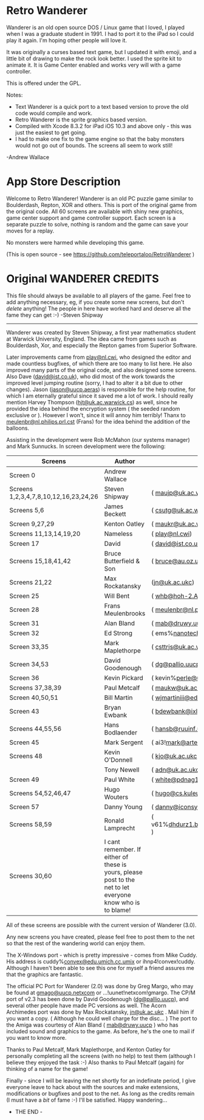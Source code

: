 
Retro Wanderer
==============

Wanderer is an old open source DOS / Linux game that I loved, I played when I was a graduate student in 1991.  I had to port it to the iPad so 
I could play it again.  I'm hoping other people will love it.

It was originally a curses based text game, but I updated it with emoji, and a little bit of drawing to make the rock look better.  I used the sprite kit 
to animate it. It is Game Center enabled and works very will with a game controller.

This is offered under the GPL.

Notes:
* Text Wanderer is a quick port to a text based version to prove the old code would compile and work.
* Retro Wanderer is the sprite graphics based version.
* Compiled with Xcode 8.3.2 for iPad iOS 10.3 and above only - this was just the easiest to get going.
* I had to make one fix to the game engine so that the baby monsters would not go out of bounds. The screens all seem to work still!

-Andrew Wallace

App Store Description
=====================
Welcome to Retro Wanderer!  Wanderer is an old PC puzzle game similar to Boulderdash, Repton, XOR and others. This is port of the original game from the original code.
All 60 screens are available with shiny new graphics, game center support and game controller support.  Each screen is a separate puzzle to solve, nothing is random and the game can save your moves for a replay.

No monsters were harmed while developing this game.

(This is open source - see https://github.com/teleportaloo/RetroWanderer )

Original WANDERER CREDITS
=========================

This file should always be available to all players of the game. Feel free to
add anything necessary, eg, if you create some new screens, but don't *delete*
anything! The people in here have worked hard and deserve all the fame they
can get :-)
-Steven Shipway

-----------------------------------------------------------------------------

Wanderer was created by Steven Shipway, a first year mathematics
student at Warwick University, England.  The idea came from games such as
Boulderdash, Xor, and especially the Repton games from Superior Software.

Later improvements came from play@nl.cwi, who designed the editor
and made countless bugfixes, of which there are too many to list here. He
also improved many parts of the original code, and also designed some
screens. Also Dave (david@ist.co.uk), who did most of the work towards the
improved level jumping routine (sorry, I had to alter it a bit due to other
changes). Jason (jason@uucp.aeras) is responsible for the help routine, for
which I am eternally grateful since it saved me a lot of work.
I should really mention Harvey Thompson (hjt@uk.ac.warwick.cs) as
well, since he provided the idea behind the encryption system ( the seeded
random exclusive or ). However I won't, since it will annoy him terribly!
Thanx to meulenbr@nl.philips.prl.cst (Frans) for the idea behind the
addition of the balloons.

Assisting in the development were Rob McMahon (our systems manager)
and Mark Sunnucks. In screen development were the following:

|Screens           | Author             | email                        |
|------------------|--------------------|------------------------------|
|Screen  0         |Andrew Wallace      |                              |
|Screens 1,2,3,4,7,8,10,12,16,23,24,26|Steven Shipway|( maujp@uk.ac.warwick.cu)|
|Screens 5,6       |James Beckett       |( csutg@uk.ac.warwick.cu)|
|Screen  9,27,29   |Kenton Oatley       |( maukr@uk.ac.warwick.cu)|
|Screens 11,13,14,19,20 |Nameless       |( play@nl.cwi)|
|Screen  17        |David               |( david@ist.co.uk)|
|Screens 15,18,41,42|Bruce Butterfield & Son|( bruce@au.oz.utas.tasis)|
|Screens 21,22     |Max Rockatansky     |(jn@uk.ac.ukc)|
|Screen  25        |Will Bent           |( whb@hoh-2.ATT.COM           )|
|Screen  28        |Frans Meulenbrooks  |( meulenbr@nl.philips.prl.cst )|
|Screen  31        |Alan Bland          |( mab@druwy.uucp              )|
|Screen  32        |Ed Strong           |( ems%nanotech@edu.princeton  )|
|Screen  33,35     |Mark Maplethorpe    |( csttrjs@uk.ac.warwick.cu    )|
|Screen  34,53     |David Goodenough    |( dg@pallio.uucp              )|
|Screen  36        |Kevin Pickard       |( kevin%perle@uucp.uunet      )|
|Screens 37,38,39  |Paul Metcalf        |( maukw@uk.ac.warwick.cu      )|
|Screen  40,50,51  |Bill Martin         |( wjmartiniii@edu.waterloo.violet )|
|Screen  43        |Bryan Ewbank        |( bdewbank@ixlpo.uucp         )|
|Screens 44,55,56  |Hans Bodlaender     |( hansb@ruuinf.uucp           )|
|Screen  45        |Mark Sergent        |( ai3!mark@artecon.uucp       )|
|Screens 48        |Kevin O'Donnell     |( kjo@uk.ac.ukc               )|
|                  |Tony Newell         |( adn@uk.ac.ukc               )|
|Screen  49        |Paul White          |( white@pdnag1.uucp           )|
|Screens 54,52,46,47|Hugo Wouters       |( hugo@cs.kuleuven.ac.be      )|
|Screen  57        |Danny Young         |( danny@iconsys.uucp          )|
|Screens 58,59     |Ronald Lamprecht    |( v61%dhdurz1.bitnet@cunyvm.cuny.edu )|
|Screens 30,60     |I cant remember. If either of these is yours, please post to the net to let everyone know who is to blame!| |


All of these screens are possible with the current version of Wanderer (3.0).

Any new screens you have created, please feel free to post them to the net so
that the rest of the wandering world can enjoy them.

The X-Windows port - which is pretty impressive - comes from Mike Cuddy.
His address is cuddy%convex@edu.umich.cc.umix or ihnp4!convex!cuddy. Although
I haven't been able to see this one for myself a friend assures me that the
graphics are fantastic.

The official PC Port for Wanderer (2.0) was done by Greg Margo, who may be
found at gmago@uucp.netxcom or ...!uunet!netxcom!gmargo. The CP/M port of v2.3
has been done by David Goodenough (dg@pallio.uucp), and several other
people have made PC versions as well.
The Acorn Archimedes port was done by Max Rockatansky, jn@uk.ac.ukc . Mail
him if you want a copy. ( Although he could well charge for the disc... )
The port to the Amiga was courtesy of Alan Bland ( mab@druwy.uucp ) who has
included sound and graphics to the game. As before, he's the one to mail if
you want to know more.

Thanks to Paul Metcalf, Mark Maplethorpe, and Kenton Oatley for personally
completing all the screens (with no help) to test them (although I believe
they enjoyed the task :-)
Also thanks to Paul Metcalf (again) for thinking of a name for the game!

Finally - since I will be leaving the net shortly for an indefinate period, I
give everyone leave to hack about with the sources and make extensions,
modifications or bugfixes and post to the net. As long as the credits
remain (I must have a *bit* of fame :-) I'll be satisfied. Happy wandering...


- THE END -
